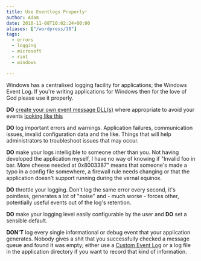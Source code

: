 ```yaml
---
title: Use Eventlogs Properly!
author: Adam
date: 2010-11-08T10:02:24+00:00
aliases: ["/wordpress/18"]
tags:
  - errors
  - logging
  - microsoft
  - rant
  - windows

---
```

Windows has a centralised logging facility for applications; the Windows Event Log. If you're writing applications for Windows then for the love of God please use it properly.

**DO** [create your own event message DLL(s)][1] where appropriate to avoid your events [looking like this][2]

**DO** log important errors and warnings. Application failures, communication issues, invalid configuration data and the like. Things that will help administrators to troubleshoot issues that may occur.

**DO** make your logs intelligible to someone other than you. Not having developed the application myself, I have no way of knowing if "Invalid foo in bar. More cheese needed at 0x8003387" means that someone's made a typo in a config file somewhere, a firewall rule needs changing or that the application doesn't support running during the vernal equinox.

**DO** throttle your logging. Don't log the same error every second, it's pointless, generates a lot of "noise" and - much worse - forces other, potentially useful events out of the log's retention.

**DO** make your logging level easily configurable by the user and **DO** set a sensible default.

**DON'T** log every single informational or debug event that your application generates. Nobody gives a shit that you successfully checked a message queue and found it was empty; either use a [Custom Event Log][3] or a log file in the application directory if you want to record that kind of information.

 [1]: http://www.eventlogblog.com/blog/2010/11/creating-your-very-own-event-m.html
 [2]: http://www.eventlogblog.com/blog/2008/04/event-log-message-files-the-de.html
 [3]: http://www.jasonsamuel.com/2010/01/08/creating-a-custom-event-log-under-event-viewer-to-log-server-events/
